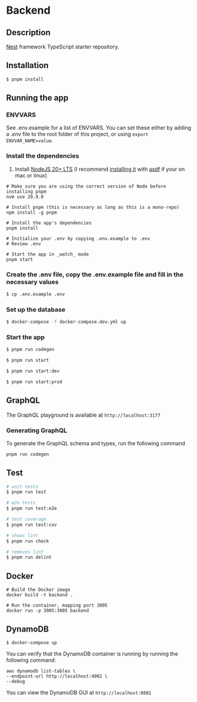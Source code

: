 # Backend

## Description

[Nest](https://github.com/nestjs/nest) framework TypeScript starter repository.

## Installation
```bash
$ pnpm install
```

## Running the app

### ENVVARS

See .env.example for a list of ENVVARS. You can set these either by adding a _.env_ file to the root folder of this project, or using `export ENVVAR_NAME=value`.

### Install the dependencies


1. Install [NodeJS 20+ LTS](https://nodejs.org/) (I recommend [installing it](https://github.com/asdf-vm/asdf-nodejs) with [asdf](https://github.com/asdf-vm/asdf) if your on mac or linux)


```Shell
# Make sure you are using the correct version of Node before installing pnpm
nvm use 20.9.0

# Install pnpm (this is necessary as long as this is a mono-repo)
npm install -g pnpm

# Install the app's dependencies
pnpm install

# Initialize your .env by copying .env.example to .env
# Review .env

# Start the app in _watch_ mode
pnpm start
```

### Create the .env file, copy the .env.example file and fill in the necessary values

```bash
$ cp .env.example .env
```

### Set up the database
```bash
$ docker-compose -f docker-compose.dev.yml up
```


### Start the app

```bash
$ pnpm run codegen

$ pnpm run start

$ pnpm run start:dev

$ pnpm run start:prod
```

## GraphQL

The GraphQL playground is available at `http://localhost:3177`

### Generating GraphQL

To generate the GraphQL schema and types, run the following command

```bash
pnpm run codegen
```

## Test

```bash
# unit tests
$ pnpm run test

# e2e tests
$ pnpm run test:e2e

# test coverage
$ pnpm run test:cov

# shows lint
$ pnpm run check

# removes lint
$ pnpm run delint
```


## Docker
```
# Build the Docker image
docker build -t backend .

# Run the container, mapping port 3005
docker run -p 3005:3005 backend
```


## DynamoDB
```
$ docker-compose up
```

You can verify that the DynamoDB container is running by running the following command:
```
aws dynamodb list-tables \
--endpoint-url http://localhost:4002 \
--debug
```

You can view the DynamoDB GUI at `http://localhost:8001`
